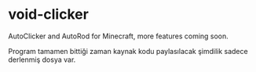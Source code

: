 # void-clicker
AutoClicker and AutoRod for Minecraft, more features coming soon.

Program tamamen bittiği zaman kaynak kodu paylasılacak şimdilik sadece derlenmiş dosya var.
